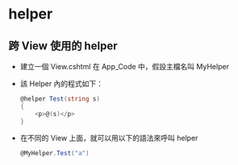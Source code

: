 # helper

## 跨 View 使用的 helper

-   建立一個 View.cshtml 在 App_Code 中，假設主檔名叫 MyHelper
-   該 Helper 內的程式如下：

    ```csharp
    @helper Test(string s)
    {
        <p>@(s)</p>
    }
    ```

-   在不同的 View 上面，就可以用以下的語法來呼叫 helper

    ```csharp
    @MyHelper.Test("a")
    ```
